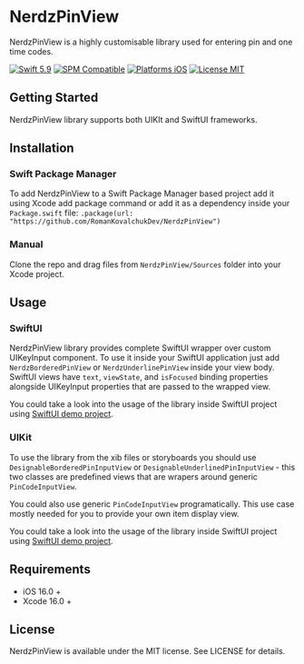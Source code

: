 # NerdzPinView

NerdzPinView is a highly customisable library used for entering pin and one time codes.

[![Swift 5.9](https://img.shields.io/badge/Swift-5.1-orange.svg?style=flat)](https://developer.apple.com/swift/)
[![SPM Compatible](https://img.shields.io/badge/Swift%20Package%20Manager-8A2BE2)](https://www.swift.org/documentation/package-manager/)
[![Platforms iOS](https://img.shields.io/badge/Platforms-iOS-lightgray.svg?style=flat)](http://www.apple.com/ios/)
[![License MIT](https://img.shields.io/badge/License-MIT-lightgrey.svg?style=flat)](https://opensource.org/licenses/MIT)

## Getting Started

NerdzPinView library supports both UIKIt and SwiftUI frameworks. 

## Installation

### Swift Package Manager

To add NerdzPinView to a Swift Package Manager based project add it using Xcode add package command or add it as a dependency inside your `Package.swift` file:
```.package(url: "https://github.com/RomanKovalchukDev/NerdzPinView")```

### Manual

Clone the repo and drag files from `NerdzPinView/Sources` folder into your Xcode project.

## Usage

### SwiftUI

NerdzPinView library provides complete SwiftUI wrapper over custom UIKeyInput component. To use it inside your SwiftUI application just add `NerdzBorderedPinView` or `NerdzUnderlinePinView` inside your view body.
SwiftUI views have `text`, `viewState`, and `isFocused` binding properties alongside UIKeyInput properties that are passed to the wrapped view. 

You could take a look into the usage of the library inside SwiftUI project using [SwiftUI demo project](https://github.com/RomanKovalchukDev/NerdzPinView/tree/main/Samples/NerdzPinSwiftUISample).

### UIKit

To use the library from the xib files or storyboards you should use `DesignableBorderedPinInputView` or `DesignableUnderlinedPinInputView` - this two classes are predefined views that are wrapers around generic `PinCodeInputView`.

You could also use generic `PinCodeInputView` programatically. This use case mostly needed for you to provide your own item display view. 

You could take a look into the usage of the library inside SwiftUI project using [SwiftUI demo project](https://github.com/RomanKovalchukDev/NerdzPinView/tree/main/Samples//NerdzPinUIKitSample).

## Requirements

- iOS 16.0 +
- Xcode 16.0 +

## License

NerdzPinView is available under the MIT license. See LICENSE for details.
